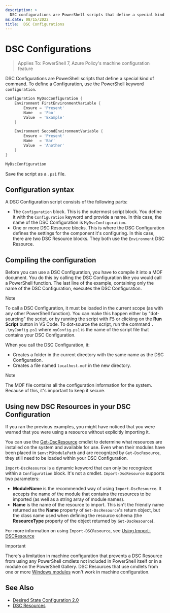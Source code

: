 ```yaml
---
description: >
  DSC configurations are PowerShell scripts that define a special kind of command.
ms.date: 08/15/2022
title:  DSC Configurations
---
```


# DSC Configurations

> Applies To: PowerShell 7, Azure Policy's machine configuration feature

DSC Configurations are PowerShell scripts that define a special kind of command. To define a
Configuration, use the PowerShell keyword `configuration`.

```powershell
Configuration MyDscConfiguration {
    Environment FirstEnvironmentVariable {
        Ensure = 'Present'
        Name   = 'Foo'
        Value  = 'Example'
    }

    Environment SecondEnvironmentVariable {
        Ensure = 'Present'
        Name   = 'Bar'
        Value  = 'Another'
    }
}

MyDscConfiguration
```

Save the script as a `.ps1` file.

## Configuration syntax

A DSC Configuration script consists of the following parts:

- The `Configuration` block. This is the outermost script block. You define it with the
  `Configuration` keyword and provide a name. In this case, the name of the DSC Configuration is
  `MyDscConfiguration`.
- One or more DSC Resource blocks. This is where the DSC Configuration defines the settings for the
  component it's configuring. In this case, there are two DSC Resource blocks. They both use the
  `Environment` DSC Resource.

## Compiling the configuration

Before you can use a DSC Configuration, you have to compile it into a MOF document. You do this by
calling the DSC Configuration like you would call a PowerShell function. The last line of the
example, containing only the name of the DSC Configuration, executes the DSC Configuration.

> [!NOTE]
> To call a DSC Configuration, it must be loaded in the current scope (as with any other PowerShell
> function). You can make this happen either by "dot-sourcing" the script, or by running the script
> with <kbd>F5</kbd> or clicking on the **Run Script** button in VS Code. To dot-source the script,
> run the command `. .\myConfig.ps1` where `myConfig.ps1` is the name of the script file that
> contains your DSC Configuration.

When you call the DSC Configuration, it:

- Creates a folder in the current directory with the same name as the DSC Configuration.
- Creates a file named `localhost.mof` in the new directory.

> [!NOTE]
> The MOF file contains all the configuration information for the system. Because of this,
> it's important to keep it secure.

## Using new DSC Resources in your DSC Configuration

If you ran the previous examples, you might have noticed that you were warned that you were using a
resource without explicitly importing it.

You can use the [Get-DscResource][1] cmdlet to determine what resources are installed on the
system and available for use. Even when their modules have been placed in `$env:PSModulePath` and
are recognized by `Get-DscResource`, they still need to be loaded within your DSC Configuration.

`Import-DscResource` is a dynamic keyword that can only be recognized within a `Configuration`
block. It's not a cmdlet. `Import-DscResource` supports two parameters:

- **ModuleName** is the recommended way of using `Import-DscResource`. It accepts the name of the
  module that contains the resources to be imported (as well as a string array of module names).
- **Name** is the name of the resource to import. This isn't the friendly name returned as the
  **Name** property of `Get-DscResource`'s return object, but the class name used when defining the
  resource schema (the **ResourceType** property of the object returned by `Get-DscResource`).

For more information on using `Import-DSCResource`, see [Using Import-DSCResource][2]

> [!IMPORTANT]
> There's a limitation in machine configuration that prevents a DSC Resource from using any
> PowerShell cmdlets not included in PowerShell itself or in a module on the PowerShell Gallery.
> DSC Resources that use cmdlets from one or more [Windows modules][3] won't work in machine
> configuration.

## See Also

- [Desired State Configuration 2.0][4]
- [DSC Resources][5]

<!-- Reference Links -->

[1]: /powershell/module/PSDesiredStateConfiguration/Get-DscResource
[2]: import-dscresource.md
[3]: /powershell/windows/module-compatibility#module-list
[4]: ../overview.md
[5]: resources.md
